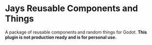 # Jays Reusable Components and Things
A package of reusable components and random things for Godot. <b>This plugin is not production ready and is for personal use.</b>
